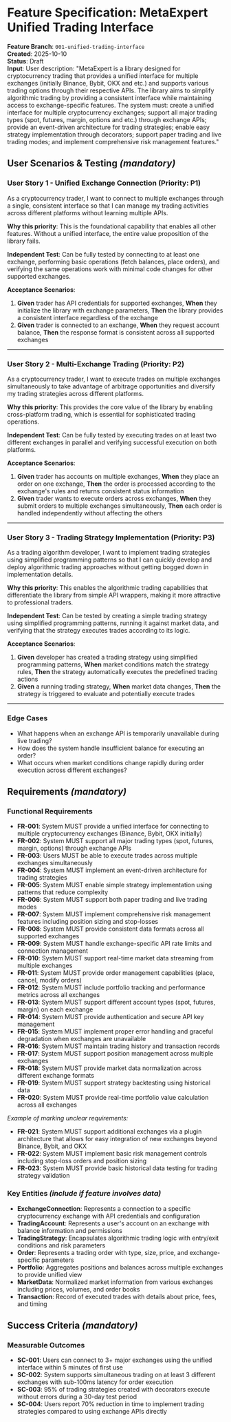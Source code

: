 # Feature Specification: MetaExpert Unified Trading Interface

**Feature Branch**: `001-unified-trading-interface`  
**Created**: 2025-10-10  
**Status**: Draft  
**Input**: User description: "MetaExpert is a library designed for cryptocurrency trading that provides a unified interface for multiple exchanges (initially Binance, Bybit, OKX and etc.) and supports various trading options through their respective APIs. The library aims to simplify algorithmic trading by providing a consistent interface while maintaining access to exchange-specific features. The system must: create a unified interface for multiple cryptocurrency exchanges; support all major trading types (spot, futures, margin, options and etc.) through exchange APIs; provide an event-driven architecture for trading strategies; enable easy strategy implementation through decorators; support paper trading and live trading modes; and implement comprehensive risk management features."

## User Scenarios & Testing *(mandatory)*

### User Story 1 - Unified Exchange Connection (Priority: P1)

As a cryptocurrency trader, I want to connect to multiple exchanges through a single, consistent interface so that I can manage my trading activities across different platforms without learning multiple APIs.

**Why this priority**: This is the foundational capability that enables all other features. Without a unified interface, the entire value proposition of the library fails.

**Independent Test**: Can be fully tested by connecting to at least one exchange, performing basic operations (fetch balances, place orders), and verifying the same operations work with minimal code changes for other supported exchanges.

**Acceptance Scenarios**:

1. **Given** trader has API credentials for supported exchanges, **When** they initialize the library with exchange parameters, **Then** the library provides a consistent interface regardless of the exchange
2. **Given** trader is connected to an exchange, **When** they request account balance, **Then** the response format is consistent across all supported exchanges

---

### User Story 2 - Multi-Exchange Trading (Priority: P2)

As a cryptocurrency trader, I want to execute trades on multiple exchanges simultaneously to take advantage of arbitrage opportunities and diversify my trading strategies across different platforms.

**Why this priority**: This provides the core value of the library by enabling cross-platform trading, which is essential for sophisticated trading operations.

**Independent Test**: Can be fully tested by executing trades on at least two different exchanges in parallel and verifying successful execution on both platforms.

**Acceptance Scenarios**:

1. **Given** trader has accounts on multiple exchanges, **When** they place an order on one exchange, **Then** the order is processed according to the exchange's rules and returns consistent status information
2. **Given** trader wants to execute orders across exchanges, **When** they submit orders to multiple exchanges simultaneously, **Then** each order is handled independently without affecting the others

---

### User Story 3 - Trading Strategy Implementation (Priority: P3)

As a trading algorithm developer, I want to implement trading strategies using simplified programming patterns so that I can quickly develop and deploy algorithmic trading approaches without getting bogged down in implementation details.

**Why this priority**: This enables the algorithmic trading capabilities that differentiate the library from simple API wrappers, making it more attractive to professional traders.

**Independent Test**: Can be tested by creating a simple trading strategy using simplified programming patterns, running it against market data, and verifying that the strategy executes trades according to its logic.

**Acceptance Scenarios**:

1. **Given** developer has created a trading strategy using simplified programming patterns, **When** market conditions match the strategy rules, **Then** the strategy automatically executes the predefined trading actions
2. **Given** a running trading strategy, **When** market data changes, **Then** the strategy is triggered to evaluate and potentially execute trades

---

### Edge Cases

- What happens when an exchange API is temporarily unavailable during live trading?
- How does the system handle insufficient balance for executing an order?
- What occurs when market conditions change rapidly during order execution across different exchanges?

## Requirements *(mandatory)*

### Functional Requirements

- **FR-001**: System MUST provide a unified interface for connecting to multiple cryptocurrency exchanges (Binance, Bybit, OKX initially)
- **FR-002**: System MUST support all major trading types (spot, futures, margin, options) through exchange APIs
- **FR-003**: Users MUST be able to execute trades across multiple exchanges simultaneously
- **FR-004**: System MUST implement an event-driven architecture for trading strategies
- **FR-005**: System MUST enable simple strategy implementation using patterns that reduce complexity
- **FR-006**: System MUST support both paper trading and live trading modes
- **FR-007**: System MUST implement comprehensive risk management features including position sizing and stop-losses
- **FR-008**: System MUST provide consistent data formats across all supported exchanges
- **FR-009**: System MUST handle exchange-specific API rate limits and connection management
- **FR-010**: System MUST support real-time market data streaming from multiple exchanges
- **FR-011**: System MUST provide order management capabilities (place, cancel, modify orders)
- **FR-012**: System MUST include portfolio tracking and performance metrics across all exchanges
- **FR-013**: System MUST support different account types (spot, futures, margin) on each exchange
- **FR-014**: System MUST provide authentication and secure API key management
- **FR-015**: System MUST implement proper error handling and graceful degradation when exchanges are unavailable
- **FR-016**: System MUST maintain trading history and transaction records
- **FR-017**: System MUST support position management across multiple exchanges
- **FR-018**: System MUST provide market data normalization across different exchange formats
- **FR-019**: System MUST support strategy backtesting using historical data
- **FR-020**: System MUST provide real-time portfolio value calculation across all exchanges

*Example of marking unclear requirements:*

- **FR-021**: System MUST support additional exchanges via a plugin architecture that allows for easy integration of new exchanges beyond Binance, Bybit, and OKX
- **FR-022**: System MUST implement basic risk management controls including stop-loss orders and position sizing
- **FR-023**: System MUST provide basic historical data testing for trading strategy validation

### Key Entities *(include if feature involves data)*

- **ExchangeConnection**: Represents a connection to a specific cryptocurrency exchange with API credentials and configuration
- **TradingAccount**: Represents a user's account on an exchange with balance information and permissions
- **TradingStrategy**: Encapsulates algorithmic trading logic with entry/exit conditions and risk parameters
- **Order**: Represents a trading order with type, size, price, and exchange-specific parameters
- **Portfolio**: Aggregates positions and balances across multiple exchanges to provide unified view
- **MarketData**: Normalized market information from various exchanges including prices, volumes, and order books
- **Transaction**: Record of executed trades with details about price, fees, and timing

## Success Criteria *(mandatory)*

### Measurable Outcomes

- **SC-001**: Users can connect to 3+ major exchanges using the unified interface within 5 minutes of first use
- **SC-002**: System supports simultaneous trading on at least 3 different exchanges with sub-100ms latency for order execution
- **SC-003**: 95% of trading strategies created with decorators execute without errors during a 30-day test period
- **SC-004**: Users report 70% reduction in time to implement trading strategies compared to using exchange APIs directly